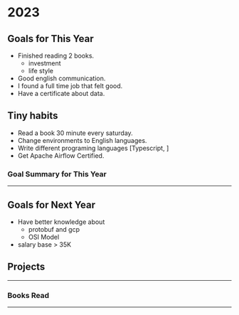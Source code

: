 # 2023

## Goals for This Year

* Finished reading 2 books.
    - investment
    - life style
* Good english communication.
* I found a full time job that felt good.
* Have a certificate about data.


## Tiny habits

* Read a book 30 minute every saturday.
* Change environments to English languages.
* Write different programing languages [Typescript, ]
* Get Apache Airflow Certified.

### Goal Summary for This Year

-----

## Goals for Next Year

* Have better knowledge about 
    - protobuf and gcp
    - OSI Model
* salary base > 35K

## Projects

-----

### Books Read

-----